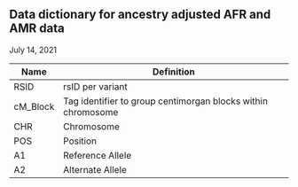 ## Data dictionary for ancestry adjusted AFR and AMR data
July 14, 2021

| **Name** | **Definition** |
| --- | --- |
| RSID | rsID per variant |
| cM_Block | Tag identifier to group centimorgan blocks within chromosome |
| CHR | Chromosome |
| POS | Position |
| A1 | Reference Allele |
| A2 | Alternate Allele |
